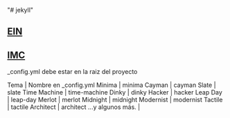 "# jekyll" 

## [EIN](https://drive.google.com/drive/folders/1w54IPPCFySc5kX8I16DzeFSLbSA8h7Dj?usp=sharing)

## [IMC](https://drive.google.com/drive/folders/11oJszc78RBcjjiTi4ULlVg26f3zzDgKW?usp=sharing)


_config.yml debe estar en la raiz del proyecto



Tema | Nombre en _config.yml
Minima | minima
Cayman | cayman
Slate | slate
Time Machine | time-machine
Dinky | dinky
Hacker | hacker
Leap Day | leap-day
Merlot | merlot
Midnight | midnight
Modernist | modernist
Tactile | tactile
Architect | architect
...y algunos más. | 


